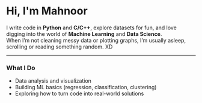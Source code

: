 # Hi, I'm Mahnoor 

I write code in **Python** and **C/C++**, explore datasets for fun, and love digging into the world of **Machine Learning** and **Data Science**.  
When I’m not cleaning messy data or plotting graphs, I’m usually asleep, scrolling or reading something random. XD

---

### What I Do
- Data analysis and visualization  
- Building ML basics (regression, classification, clustering)  
- Exploring how to turn code into real-world solutions
